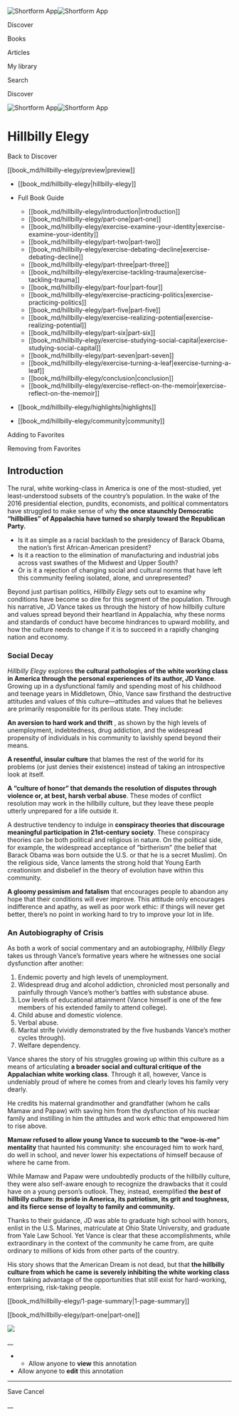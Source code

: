 ![Shortform App](/img/logo.36a2399e.svg)![Shortform App](/img/logo-dark.70c1b072.svg)

Discover

Books

Articles

My library

Search

Discover

![Shortform App](/img/logo.36a2399e.svg)![Shortform App](/img/logo-dark.70c1b072.svg)

# Hillbilly Elegy

Back to Discover

[[book_md/hillbilly-elegy/preview|preview]]

  * [[book_md/hillbilly-elegy|hillbilly-elegy]]
  * Full Book Guide

    * [[book_md/hillbilly-elegy/introduction|introduction]]
    * [[book_md/hillbilly-elegy/part-one|part-one]]
    * [[book_md/hillbilly-elegy/exercise-examine-your-identity|exercise-examine-your-identity]]
    * [[book_md/hillbilly-elegy/part-two|part-two]]
    * [[book_md/hillbilly-elegy/exercise-debating-decline|exercise-debating-decline]]
    * [[book_md/hillbilly-elegy/part-three|part-three]]
    * [[book_md/hillbilly-elegy/exercise-tackling-trauma|exercise-tackling-trauma]]
    * [[book_md/hillbilly-elegy/part-four|part-four]]
    * [[book_md/hillbilly-elegy/exercise-practicing-politics|exercise-practicing-politics]]
    * [[book_md/hillbilly-elegy/part-five|part-five]]
    * [[book_md/hillbilly-elegy/exercise-realizing-potential|exercise-realizing-potential]]
    * [[book_md/hillbilly-elegy/part-six|part-six]]
    * [[book_md/hillbilly-elegy/exercise-studying-social-capital|exercise-studying-social-capital]]
    * [[book_md/hillbilly-elegy/part-seven|part-seven]]
    * [[book_md/hillbilly-elegy/exercise-turning-a-leaf|exercise-turning-a-leaf]]
    * [[book_md/hillbilly-elegy/conclusion|conclusion]]
    * [[book_md/hillbilly-elegy/exercise-reflect-on-the-memoir|exercise-reflect-on-the-memoir]]
  * [[book_md/hillbilly-elegy/highlights|highlights]]
  * [[book_md/hillbilly-elegy/community|community]]



Adding to Favorites 

Removing from Favorites 

## Introduction

The rural, white working-class in America is one of the most-studied, yet least-understood subsets of the country’s population. In the wake of the 2016 presidential election, pundits, economists, and political commentators have struggled to make sense of why **the once staunchly Democratic “hillbillies” of Appalachia have turned so sharply toward the Republican Party.**

  * Is it as simple as a racial backlash to the presidency of Barack Obama, the nation’s first African-American president?
  * Is it a reaction to the elimination of manufacturing and industrial jobs across vast swathes of the Midwest and Upper South?
  * Or is it a rejection of changing social and cultural norms that have left this community feeling isolated, alone, and unrepresented?



Beyond just partisan politics, _Hillbilly Elegy_ sets out to examine why conditions have become so dire for this segment of the population. Through his narrative, JD Vance takes us through the history of how hillbilly culture and values spread beyond their heartland in Appalachia, why these norms and standards of conduct have become hindrances to upward mobility, and how the culture needs to change if it is to succeed in a rapidly changing nation and economy.

### Social Decay

_Hillbilly Elegy_ explores **the cultural pathologies of the white working class in America through the personal experiences of its author, JD Vance**. Growing up in a dysfunctional family and spending most of his childhood and teenage years in Middletown, Ohio, Vance saw firsthand the destructive attitudes and values of this culture—attitudes and values that he believes are primarily responsible for its perilous state. They include:

**An aversion to hard work and thrift** , as shown by the high levels of unemployment, indebtedness, drug addiction, and the widespread propensity of individuals in his community to lavishly spend beyond their means.

**A resentful, insular culture** that blames the rest of the world for its problems (or just denies their existence) instead of taking an introspective look at itself.

**A “culture of honor” that demands the resolution of disputes through violence or, at best, harsh verbal abuse**. These modes of conflict resolution may work in the hillbilly culture, but they leave these people utterly unprepared for a life outside it.

A destructive tendency to indulge in **conspiracy theories that discourage meaningful participation in 21st-century society**. These conspiracy theories can be both political and religious in nature. On the political side, for example, the widespread acceptance of “birtherism” (the belief that Barack Obama was born outside the U.S. or that he is a secret Muslim). On the religious side, Vance laments the strong hold that Young Earth creationism and disbelief in the theory of evolution have within this community.

**A gloomy pessimism and fatalism** that encourages people to abandon any hope that their conditions will ever improve. This attitude only encourages indifference and apathy, as well as poor work ethic: if things will never get better, there’s no point in working hard to try to improve your lot in life.

### An Autobiography of Crisis

As both a work of social commentary and an autobiography, _Hillbilly Elegy_ takes us through Vance’s formative years where he witnesses one social dysfunction after another:

  1. Endemic poverty and high levels of unemployment.
  2. Widespread drug and alcohol addiction, chronicled most personally and painfully through Vance’s mother’s battles with substance abuse.
  3. Low levels of educational attainment (Vance himself is one of the few members of his extended family to attend college).
  4. Child abuse and domestic violence.
  5. Verbal abuse.
  6. Marital strife (vividly demonstrated by the five husbands Vance’s mother cycles through).
  7. Welfare dependency.



Vance shares the story of his struggles growing up within this culture as a means of articulating **a broader social and cultural critique of the Appalachian white working class**. Through it all, however, Vance is undeniably proud of where he comes from and clearly loves his family very dearly.

He credits his maternal grandmother and grandfather (whom he calls Mamaw and Papaw) with saving him from the dysfunction of his nuclear family and instilling in him the attitudes and work ethic that empowered him to rise above.

**Mamaw refused to allow young Vance to succumb to the “woe-is-me” mentality** that haunted his community: she encouraged him to work hard, do well in school, and never lower his expectations of himself because of where he came from.

While Mamaw and Papaw were undoubtedly products of the hillbilly culture, they were also self-aware enough to recognize the drawbacks that it could have on a young person’s outlook. They, instead, exemplified **the _best_ of hillbilly culture: its pride in America, its patriotism, its grit and toughness, and its fierce sense of loyalty to family and community.**

Thanks to their guidance, JD was able to graduate high school with honors, enlist in the U.S. Marines, matriculate at Ohio State University, and graduate from Yale Law School. Yet Vance is clear that these accomplishments, while extraordinary in the context of the community he came from, are quite ordinary to millions of kids from other parts of the country.

His story shows that the American Dream is not dead, but that **the hillbilly culture from which he came is severely inhibiting the white working class** from taking advantage of the opportunities that still exist for hard-working, enterprising, risk-taking people.

[[book_md/hillbilly-elegy/1-page-summary|1-page-summary]]

[[book_md/hillbilly-elegy/part-one|part-one]]

![](https://bat.bing.com/action/0?ti=56018282&Ver=2&mid=d5967f8d-1d96-424f-a015-a5a70155b13a&sid=49fff5b0636c11eeb9c611038afc8668&vid=4a005010636c11ee80c703d4c4a7acd5&vids=0&msclkid=N&pi=0&lg=en-US&sw=800&sh=600&sc=24&nwd=1&tl=Shortform%20%7C%20Book&p=https%3A%2F%2Fwww.shortform.com%2Fapp%2Fbook%2Fhillbilly-elegy%2Fintroduction&r=&lt=303&evt=pageLoad&sv=1&rn=417892)

__

  *   * Allow anyone to **view** this annotation
  * Allow anyone to **edit** this annotation



* * *

Save Cancel

__



